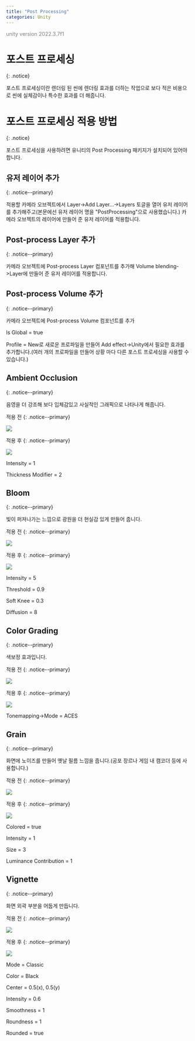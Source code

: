 ```yaml
---
title: "Post Processing"
categories: Unity
---
```





<span style="color:gray">unity version 2022.3.7f1</span>




# 포스트 프로세싱
{: .notice}

포스트 프로세싱이란 렌더링 된 씬에 렌더링 효과를 더하는 작업으로 보다 적은 비용으로 씬에 실체감이나 특수한 효과를 더 해줍니다.




# 포스트 프로세싱 적용 방법
{: .notice}

포스트 프로세싱을 사용하려면 유니티의 Post Processing 패키지가 설치되어 있어야 합니다.




## 유저 레이어 추가
{: .notice--primary}

적용할 카메라 오브젝트에서 <span class="color-control">Layer</span>-><span class="color-control">Add Layer...</span>->Layers 토글을 열어 유저 레이어를 추가해주고(본문에선 유저 레이어 명을 "PostProcessing"으로 사용했습니다.) 카메라 오브젝트의 레이어에 만들어 준 유저 레이어를 적용합니다.




## Post-process Layer 추가
{: .notice--primary}

카메라 오브젝트에 Post-process Layer 컴포넌트를 추가해 <span class="color-control">Volume blending</span>->Layer에 만들어 준 유저 레이어를 적용합니다.




## Post-process Volume 추가
{: .notice--primary}

카메라 오브젝트에 Post-process Volume 컴포넌트를 추가

<span class="li-1">Is Global = true</span>

<span class="li-1">Profile = New로 새로운 프로파일을 만들어 <span class="color-control">Add effect</span>->Unity에서 필요한 효과를 추가합니다.(여러 개의 프로파일을 만들어 상황 마다 다른 포스트 프로세싱을 사용할 수 있습니다.)</span>




## Ambient Occlusion
{: .notice--primary}

음영을 더 강조해 보다 입체감있고 사실적인 그래픽으로 나타나게 해줍니다.

적용 전
{: .notice--primary}

<img src="/img/Unity/Post-Process-Off.png"/>

적용 후
{: .notice--primary}

<img src="/img/Unity/Ambient-Occlusion-On.png"/>

<span class="li-1">Intensity = 1</span>

<span class="li-1">Thickness Modifier = 2</span>




## Bloom
{: .notice--primary}

빛이 퍼져나가는 느낌으로 광원을 더 현실감 있게 만들어 줍니다.

적용 전
{: .notice--primary}

<img src="/img/Unity/Post-Process-Off.png"/>

적용 후
{: .notice--primary}

<img src="/img/Unity/Bloom-On.png"/>

<span class="li-1">Intensity = 5</span>

<span class="li-1">Threshold = 0.9</span>

<span class="li-1">Soft Knee = 0.3</span>

<span class="li-1">Diffusion = 8</span>




## Color Grading
{: .notice--primary}

색보정 효과입니다.

적용 전
{: .notice--primary}

<img src="/img/Unity/Post-Process-Off.png"/>

적용 후
{: .notice--primary}

<img src="/img/Unity/Color-Grading-On.png"/>

<span class="li-1">Tonemapping->Mode = ACES</span>




## Grain
{: .notice--primary}

화면에 노이즈를 만들어 옛날 필름 느낌을 줍니다.(공포 장르나 게임 내 캠코더 등에 사용합니다.)

적용 전
{: .notice--primary}

<img src="/img/Unity/Post-Process-Off.png"/>

적용 후
{: .notice--primary}

<img src="/img/Unity/Grain-On.png"/>

<span class="li-1">Colored = true</span>

<span class="li-1">Intensity = 1</span>

<span class="li-1">Size = 3</span>

<span class="li-1">Luminance Contribution = 1</span>




## Vignette
{: .notice--primary}

화면 외곽 부분을 어둡게 만듭니다.

적용 전
{: .notice--primary}

<img src="/img/Unity/Post-Process-Off.png"/>

적용 후
{: .notice--primary}

<img src="/img/Unity/Vignette-On.png"/>

<span class="li-1">Mode = Classic</span>

<span class="li-1">Color = Black</span>

<span class="li-1">Center = 0.5(x), 0.5(y)</span>

<span class="li-1">Intensity = 0.6</span>

<span class="li-1">Smoothness = 1</span>

<span class="li-1">Roundness = 1</span>

<span class="li-1">Rounded = true</span>